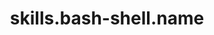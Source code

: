 ---
layout: skill
unique-name: bash-shell
type: shell
title: skills.bash-shell.name
description: skills.bash-shell.desc
proficiency-level: 3
last-update: 2020-10-12 9:00:00 -0400
---
